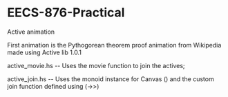 EECS-876-Practical
==================

Active animation

First animation is the Pythogorean theorem proof animation from Wikipedia made using Active lib 1.0.1

active_movie.hs -- Uses the movie function to join the actives; 

active_join.hs -- Uses the monoid instance for Canvas () and the custom join function defined using (->>)

